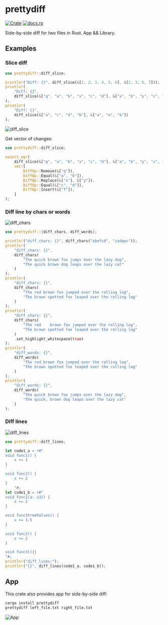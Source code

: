 # prettydiff

[![Crate](https://img.shields.io/crates/v/prettydiff.svg)](https://crates.io/crates/prettydiff)
[![docs.rs](https://docs.rs/prettydiff/badge.svg)](https://docs.rs/prettydiff)

Side-by-side diff for two files in Rust. App && Library.

## Examples

### Slice diff

```rust
use prettydiff::diff_slice;

println!("Diff: {}", diff_slice(&[1, 2, 3, 4, 5, 6], &[2, 3, 5, 7]));
println!(
    "Diff: {}",
    diff_slice(&["q", "a", "b", "x", "c", "d"], &["a", "b", "y", "c", "d", "f"])
);
println!(
    "Diff: {}",
    diff_slice(&["a", "c", "d", "b"], &["a", "e", "b"])
);
 ```

 ![diff_slice](https://raw.githubusercontent.com/romankoblov/prettydiff/master/screens/diff_slice.png)

Get vector of changes:

```rust
use prettydiff::diff_slice;

assert_eq!(
    diff_slice(&["q", "a", "b", "x", "c", "d"], &["a", "b", "y", "c", "d", "f"]).diff,
    vec![
        DiffOp::Remove(&["q"]),
        DiffOp::Equal(&["a", "b"]),
        DiffOp::Replace(&["x"], &["y"]),
        DiffOp::Equal(&["c", "d"]),
        DiffOp::Insert(&["f"]),
    ]
);
```

### Diff line by chars or words

![diff_chars](https://raw.githubusercontent.com/romankoblov/prettydiff/master/screens/diff_chars.png)

```rust
use prettydiff::{diff_chars, diff_words};

println!("diff_chars: {}", diff_chars("abefcd", "zadqwc"));
println!(
    "diff_chars: {}",
    diff_chars(
        "The quick brown fox jumps over the lazy dog",
        "The quick brown dog leaps over the lazy cat"
    )
);
println!(
    "diff_chars: {}",
    diff_chars(
        "The red brown fox jumped over the rolling log",
        "The brown spotted fox leaped over the rolling log"
    )
);
println!(
    "diff_chars: {}",
    diff_chars(
        "The red    brown fox jumped over the rolling log",
        "The brown spotted fox leaped over the rolling log"
    )
    .set_highlight_whitespace(true)
);
println!(
    "diff_words: {}",
    diff_words(
        "The red brown fox jumped over the rolling log",
        "The brown spotted fox leaped over the rolling log"
    )
);
println!(
    "diff_words: {}",
    diff_words(
        "The quick brown fox jumps over the lazy dog",
        "The quick, brown dog leaps over the lazy cat"
    )
);
```

### Diff lines

![diff_lines](https://raw.githubusercontent.com/romankoblov/prettydiff/master/screens/diff_lines.png)

```rust
use prettydiff::diff_lines;

let code1_a = r#"
void func1() {
    x += 1
}

void func2() {
    x += 2
}
    "#;
let code1_b = r#"
void func1(a: u32) {
    x += 1
}

void functhreehalves() {
    x += 1.5
}

void func2() {
    x += 2
}

void func3(){}
"#;
println!("diff_lines:");
println!("{}", diff_lines(code1_a, code1_b));
```

## App

This crate also provides app for side-by-side diff:

```sh
cargo install prettydiff
prettydiff left_file.txt right_file.txt
```

![App](https://raw.githubusercontent.com/romankoblov/prettydiff/master/screens/app.png)
